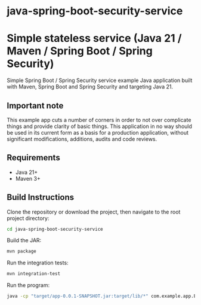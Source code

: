 # java-spring-boot-security-service


# Simple stateless service  (Java 21 / Maven / Spring Boot / Spring Security)

Simple Spring Boot / Spring Security service example Java application built with Maven, Spring Boot and Spring Security and
targeting Java 21.

## Important note

This example app cuts a number of corners in order to not over complicate things and provide clarity of basic things.  This
application in no way should be used in its current form as a basis for a production application, without significant modifications,
additions, audits and code reviews.

## Requirements

- Java 21+
- Maven 3+

## Build Instructions

Clone the repository or download the project, then navigate to the root project directory:

```bash
cd java-spring-boot-security-service
```

Build the JAR:

```bash
mvn package
```

Run the integration tests:

```bash
mvn integration-test
```

Run the program:

```bash
java -cp "target/app-0.0.1-SNAPSHOT.jar:target/lib/*" com.example.app.ExampleApp
```
